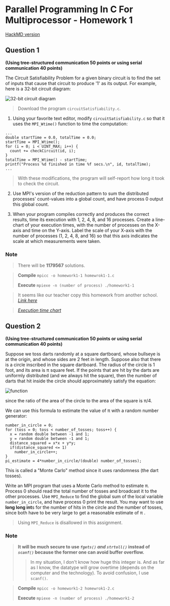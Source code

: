 Parallel Programming In C For Multiprocessor - Homework 1
===

[HackMD version](https://hackmd.io/MYU2CYCNgBgdgLQE4DMLwICwENOQZAGYjYFKYpwzaQAmAHDAGxA=)

## Question 1
**(Using tree-structured communication 50 points or using serial communication 40 points)**

The Circuit Satisfiability Problem for a given binary circuit is to find the set of inputs that cause that circuit to produce '1' as its output. For example, here is a 32-bit circuit diagram:

![32-bit circuit diagram](https://cs.calvin.edu/courses/cs/374/exercises/01/project/32-Bit-Circuit.png)

> Download the program ```circuitSatisfiability.c```.

1. Using your favorite text editor, modify ```circuitSatisfiability.c``` so that it uses the ```MPI_Wtime()``` function to time the computation:

```
...
double startTime = 0.0, totalTime = 0.0;
startTime = MPI_Wtime();
for (i = 0; i < UINT_MAX; i++) {
  count += checkCircuit(id, i);
}
totalTime = MPI_Wtime() - startTime;
printf("Process %d finished in time %f secs.\n", id, totalTime);
...
```

> With these modifications, the program will self-report how long it took to check the circuit.

2. Use MPI's version of the reduction pattern to sum the distributed processes' count-values into a global count, and have process 0 output this global count.

3. When your program compiles correctly and produces the correct results, time its execution with 1, 2, 4, 8, and 16 processes. Create a line-chart of your execution times, with the number of processes on the X-axis and time on the Y-axis. Label the scale of your X-axis with the number of processes (1, 2, 4, 8, and 16) so that this axis indicates the scale at which measurements were taken.

### Note

> There will be **1179567** solutions.

> **Compile**
> ```mpicc -o homework1-1 homewrok1-1.c```
>
> **Execute**
> ```mpiexe -n (number of process) ./homework1-1```

> It seems like our teacher copy this homework from another school.
> [_Link here_](https://cs.calvin.edu/courses/cs/374/exercises/01/project/)

> [_Execution time chart_](https://live.amcharts.com/czNzl/)

## Question 2
**(Using tree-structured communication 50 points or using serial communication 40 points)**

Suppose we toss darts randomly at a square dartboard, whose bullseye is at the origin, and whose sides are 2 feet in length. Suppose also that there is a circle inscribed in the square dartboard. The radius of the circle is 1 foot, and its area is π square feet. If the points that are hit by the darts are uniformly distributed (and we always hit the square), then the number of darts that hit inside the circle should approximately satisfy the equation:

![function](https://i.imgur.com/Q0dJlk4.gif)

since the ratio of the area of the circle to the area of the square is π/4.

We can use this formula to estimate the value of π with a random number generator:

```
number_in_circle = 0;
for (toss = 0; toss < number_of_tosses; toss++) {
  x = random double between -1 and 1;
  y = random double between -1 and 1;
  distance_squared = x*x + y*y;
  if(distance_squared <= 1)
    number_in_circle++;
}
pi_estimate = 4*number_in_circle/(double) number_of_tosses);
```

This is called a "Monte Carlo" method since it uses randomness (the dart tosses).

Write an MPI program that uses a Monte Carlo method to estimate π.  Process 0 should read the total number of tosses and broadcast it to the other processes. Use ```MPI_Reduce``` to find the global sum of the local variable ```number_in_circle```, and have process 0 print the result. You may want to use **long long int**s for the number of hits in the circle and the number of tosses, since both have to be very large to get a reasonable estimate of π .

> Using ```MPI_Reduce``` is disallowed in this assignment.

### Note

> **It will be much secure to use _```fgets()``` and  ```strtoll()```_ instead of _```scanf()```_ because the former one can avoid buffer overflow.**
>
> > In my situation, I don't know how huge this integer is. And as far as I know, the datatype will grow overtime (depends on the computer and the technology). To avoid confusion, I use ```scanf()```.

> **Compile**
> ```mpicc -o homework1-2 homewrok1-2.c```
>
> **Execute**
> ```mpiexe -n (number of process) ./homework1-2```
